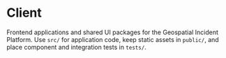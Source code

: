 # Client

Frontend applications and shared UI packages for the Geospatial Incident Platform. Use `src/` for application code, keep static assets in `public/`, and place component and integration tests in `tests/`.
